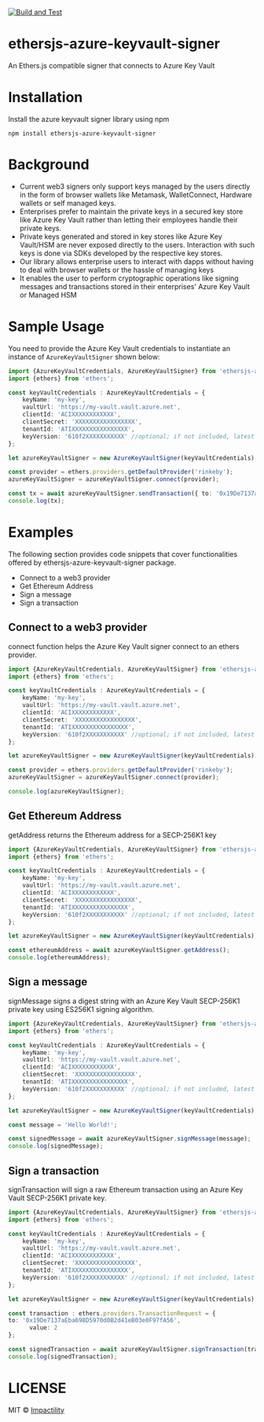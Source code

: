 [![Build and Test](https://github.com/impactility-dev/ethersjs-azure-keyvault-signer/actions/workflows/build.js.yml/badge.svg)](https://github.com/impactility-dev/ethersjs-azure-keyvault-signer/actions/workflows/build.js.yml)
# ethersjs-azure-keyvault-signer
An Ethers.js compatible signer that connects to Azure Key Vault

# Installation
Install the azure keyvault signer library using npm

`npm install ethersjs-azure-keyvault-signer`

# Background
- Current web3 signers only support keys managed by the users directly in the form of browser wallets like Metamask, WalletConnect, Hardware wallets or self managed keys.
- Enterprises prefer to maintain the private keys in a secured key store like Azure Key Vault rather than letting their employees handle their private keys.
- Private keys generated and stored in key stores like Azure Key Vault/HSM are never exposed directly to the users. Interaction with such keys is done via SDKs developed by the respective key stores.
- Our library allows enterprise users to interact with dapps without having to deal with browser wallets or the hassle of managing keys
- It enables the user to perform cryptographic operations like signing messages and transactions stored in their enterprises' Azure Key Vault or Managed HSM


# Sample Usage

You need to provide the Azure Key Vault credentials to instantiate an instance of `AzureKeyVaultSigner` shown below:

```ts
import {AzureKeyVaultCredentials, AzureKeyVaultSigner} from 'ethersjs-azure-keyvault-signer';
import {ethers} from 'ethers';

const keyVaultCredentials : AzureKeyVaultCredentials = {
    keyName: 'my-key',
    vaultUrl: 'https://my-vault.vault.azure.net',
    clientId: 'ACIXXXXXXXXXXXX',
    clientSecret: 'XXXXXXXXXXXXXXXXX',
    tenantId: 'ATIXXXXXXXXXXXXXXXX',
    keyVersion: '610f2XXXXXXXXXXX' //optional; if not included, latest version of the key is fetched
};

let azureKeyVaultSigner = new AzureKeyVaultSigner(keyVaultCredentials);

const provider = ethers.providers.getDefaultProvider('rinkeby');
azureKeyVaultSigner = azureKeyVaultSigner.connect(provider);

const tx = await azureKeyVaultSigner.sendTransaction({ to: '0x19De7137aEba698D5970d0B2d41eB03e0F97fA56', value: 2 });
console.log(tx);
```

# Examples
The following section provides code snippets that cover functionalities offered by ethersjs-azure-keyvault-signer package.
- Connect to a web3 provider
- Get Ethereum Address
- Sign a message
- Sign a transaction

## Connect to a web3 provider
connect function helps the Azure Key Vault signer connect to an ethers provider.

```ts
import {AzureKeyVaultCredentials, AzureKeyVaultSigner} from 'ethersjs-azure-keyvault-signer';
import {ethers} from 'ethers';

const keyVaultCredentials : AzureKeyVaultCredentials = {
    keyName: 'my-key',
    vaultUrl: 'https://my-vault.vault.azure.net',
    clientId: 'ACIXXXXXXXXXXXX',
    clientSecret: 'XXXXXXXXXXXXXXXXX',
    tenantId: 'ATIXXXXXXXXXXXXXXXX',
    keyVersion: '610f2XXXXXXXXXXX' //optional; if not included, latest version of the key is fetched
};

let azureKeyVaultSigner = new AzureKeyVaultSigner(keyVaultCredentials);

const provider = ethers.providers.getDefaultProvider('rinkeby');
azureKeyVaultSigner = azureKeyVaultSigner.connect(provider);

console.log(azureKeyVaultSigner);
```

## Get Ethereum Address
getAddress returns the Ethereum address for a SECP-256K1 key

```ts
import {AzureKeyVaultCredentials, AzureKeyVaultSigner} from 'ethersjs-azure-keyvault-signer';
import {ethers} from 'ethers';

const keyVaultCredentials : AzureKeyVaultCredentials = {
    keyName: 'my-key',
    vaultUrl: 'https://my-vault.vault.azure.net',
    clientId: 'ACIXXXXXXXXXXXX',
    clientSecret: 'XXXXXXXXXXXXXXXXX',
    tenantId: 'ATIXXXXXXXXXXXXXXXX',
    keyVersion: '610f2XXXXXXXXXXX' //optional; if not included, latest version of the key is fetched
};

let azureKeyVaultSigner = new AzureKeyVaultSigner(keyVaultCredentials);

const ethereumAddress = await azureKeyVaultSigner.getAddress();
console.log(ethereumAddress);
```

## Sign a message
signMessage signs a digest string with an Azure Key Vault SECP-256K1 private key using ES256K1 signing algorithm.

```ts
import {AzureKeyVaultCredentials, AzureKeyVaultSigner} from 'ethersjs-azure-keyvault-signer';
import {ethers} from 'ethers';

const keyVaultCredentials : AzureKeyVaultCredentials = {
    keyName: 'my-key',
    vaultUrl: 'https://my-vault.vault.azure.net',
    clientId: 'ACIXXXXXXXXXXXX',
    clientSecret: 'XXXXXXXXXXXXXXXXX',
    tenantId: 'ATIXXXXXXXXXXXXXXXX',
    keyVersion: '610f2XXXXXXXXXXX' //optional; if not included, latest version of the key is fetched
};

let azureKeyVaultSigner = new AzureKeyVaultSigner(keyVaultCredentials);

const message = 'Hello World!';

const signedMessage = await azureKeyVaultSigner.signMessage(message);
console.log(signedMessage);
```

## Sign a transaction
signTransaction will sign a raw Ethereum transaction using an Azure Key Vault SECP-256K1 private key. 

```ts
import {AzureKeyVaultCredentials, AzureKeyVaultSigner} from 'ethersjs-azure-keyvault-signer';
import {ethers} from 'ethers';

const keyVaultCredentials : AzureKeyVaultCredentials = {
    keyName: 'my-key',
    vaultUrl: 'https://my-vault.vault.azure.net',
    clientId: 'ACIXXXXXXXXXXXX',
    clientSecret: 'XXXXXXXXXXXXXXXXX',
    tenantId: 'ATIXXXXXXXXXXXXXXXX',
    keyVersion: '610f2XXXXXXXXXXX' //optional; if not included, latest version of the key is fetched
};

let azureKeyVaultSigner = new AzureKeyVaultSigner(keyVaultCredentials);

const transaction : ethers.providers.TransactionRequest = {
to: '0x19De7137aEba698D5970d0B2d41eB03e0F97fA56',
      value: 2
};

const signedTransaction = await azureKeyVaultSigner.signTransaction(transaction);
console.log(signedTransaction);
```

# LICENSE
MIT © [Impactility](https://github.com/impactility-dev)